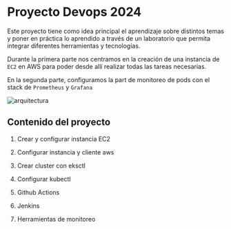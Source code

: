 # Proyecto Devops 2024


Este proyecto tiene como idea principal el aprendizaje sobre distintos temas y poner en práctica lo aprendido a través de un laboratorio que permita integrar diferentes herramientas y tecnologías.

Durante la  primera parte nos centramos en la creación de una instancia de `EC2` en AWS para poder desde allí realizar todas las tareas
necesarias. 


En la segunda parte, configuramos la part de monitoreo de pods con el stack de `Prometheus` y `Grafana`



![arquitectura](https://media.dev.to/cdn-cgi/image/width=1600,height=900,fit=cover,gravity=auto,format=auto/https%3A%2F%2Fdev-to-uploads.s3.amazonaws.com%2Fuploads%2Farticles%2Fvbye6pwecpbr35c1w9j2.png)

## Contenido del proyecto

1. Crear y configurar instancia EC2

2. Configurar instancia y cliente aws

3. Crear cluster con eksctl

4. Configurar kubectl

5. Github Actions

6. Jenkins

9. Herramientas de monitoreo
